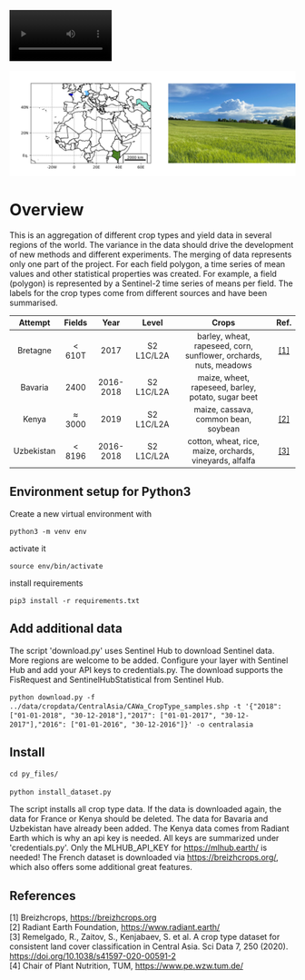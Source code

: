 
<video src='
https://user-images.githubusercontent.com/11621580/156671225-11e37d80-9650-4a77-b15c-b7d037c6ebbd.mp4' width=180/>

![ScreenShot](/docs/crops.png) 


# Overview
This is an aggregation of different crop types and yield data in several regions of the world. The variance in the data should drive the development of new methods and different experiments. The merging of data represents only one part of the project. For each field polygon, a time series of mean values and other statistical properties was created. For example, a field (polygon) is represented by a Sentinel-2 time series of means per field.
The labels for the crop types come from different sources and have been summarised.


| Attempt | Fields  | Year | Level| Crops | Ref.|
| :-----: | :-: | :-: |  :-: | :-: |:-: |
| Bretagne | < 610T | 2017 | S2 L1C/L2A | barley, wheat, rapeseed, corn, sunflower, orchards, nuts, meadows| [[1]](#http://breizhcrops.org) |
| Bavaria | 2400 | 2016-2018 | S2 L1C/L2A| maize, wheet, rapeseed, barley, potato, sugar beet| |
| Kenya| ≈ 3000 | 2019 | S2 L1C/L2A | maize, cassava, common bean, soybean | [[2]](#https://mlhub.earth) |
| Uzbekistan | < 8196| 2016-2018 | S2 L1C/L2A| cotton, wheat, rice, maize, orchards, vineyards, alfalfa| [[3]](#https://www.nature.com/articles/s41597-020-00591-2)|

 


## Environment setup for Python3

Create a new virtual environment with

    python3 -m venv env
    
activate it

    source env/bin/activate
    
install requirements

    pip3 install -r requirements.txt 


## Add additional data

The script 'download.py' uses Sentinel Hub to download Sentinel data. More regions are welcome to be added. Configure your layer with Sentinel Hub and add your API keys to credentials.py. The download supports the FisRequest and SentinelHubStatistical from Sentinel Hub. 

	python download.py -f ../data/cropdata/CentralAsia/CAWa_CropType_samples.shp -t '{"2018": ["01-01-2018", "30-12-2018"],"2017": ["01-01-2017", "30-12-2017"],"2016": ["01-01-2016", "30-12-2016"]}' -o centralasia


## Install

	cd py_files/

	python install_dataset.py

The script installs all crop type data. If the data is downloaded again, the data for France or Kenya should be deleted. The data for Bavaria and Uzbekistan have already been added.
The Kenya data comes from Radiant Earth which is why an api key is needed. All keys are summarized under 'credentials.py'. Only the MLHUB_API_KEY for https://mlhub.earth/ is needed! 
The French dataset is downloaded via https://breizhcrops.org/, which also offers some additional great features.


## References

[1] Breizhcrops, https://breizhcrops.org <br/>
[2] Radiant Earth Foundation, https://www.radiant.earth/ <br/>
[3] Remelgado, R., Zaitov, S., Kenjabaev, S. et al. A crop type dataset for consistent land cover classification in Central Asia. Sci Data 7, 250 (2020). https://doi.org/10.1038/s41597-020-00591-2 <br/>
[4] Chair of Plant Nutrition, TUM, https://www.pe.wzw.tum.de/
